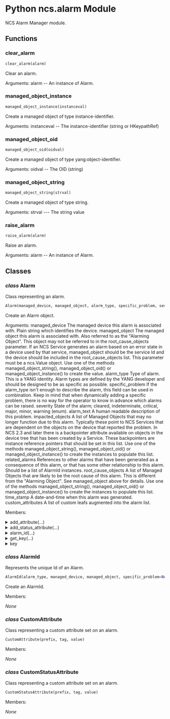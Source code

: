 # Python ncs.alarm Module

NCS Alarm Manager module.

## Functions

### clear_alarm

```python
clear_alarm(alarm)
```

Clear an alarm.

Arguments:
    alarm -- An instance of Alarm.

### managed_object_instance

```python
managed_object_instance(instanceval)
```

Create a managed object of type instance-identifier.

Arguments:
    instanceval -- The instance-identifier (string or HKeypathRef)

### managed_object_oid

```python
managed_object_oid(oidval)
```

Create a managed object of type yang:object-identifier.

Arguments:
    oidval -- The OID (string)

### managed_object_string

```python
managed_object_string(strval)
```

Create a managed object of type string.

Arguments:
    strval --- The string value

### raise_alarm

```python
raise_alarm(alarm)
```

Raise an alarm.

Arguments:
    alarm -- An instance of Alarm.


## Classes

### _class_ **Alarm**

Class representing an alarm.

```python
Alarm(managed_device, managed_object, alarm_type, specific_problem, severity, alarm_text, impacted_objects=None, related_alarms=None, root_cause_objects=None, time_stamp=None, custom_attributes=None)
```

Create an Alarm object.

Arguments:
managed_device
        The managed device this alarm is associated with. Plain string
        which identifies the device.
managed_object
        The managed object this alarm is associated with. Also referred
        to as the "Alarming Object". This object may not be referred to
        in the root_cause_objects parameter. If an NCS Service
        generates an alarm based on an error state in a device used by
        that service, managed_object should be the service Id and the
        device should be included in the root_cause_objects list. This
        parameter must be a ncs.Value object. Use one of the methods
        managed_object_string(), managed_object_oid() or
        managed_object_instance() to create the value.
alarm_type
        Type of alarm. This is a YANG identity. Alarm types are defined
        by the YANG developer and should be designed to be as specific
        as possible.
specific_problem
        If the alarm_type isn't enough to describe the alarm, this
        field can be used in combination. Keep in mind that when
        dynamically adding a specific problem, there is no way for the
        operator to know in advance which alarms can be raised.
severity
        State of the alarm; cleared, indeterminate, critical, major,
        minor, warning (enum).
alarm_text
        A human readable description of this problem.
impacted_objects
        A list of Managed Objects that may no longer function due to
        this alarm. Typically these point to NCS Services that are
        dependent on the objects on the device that reported the
        problem. In NCS 2.3 and later there is a backpointer attribute
        available on objects in the device tree that has been created by
        a Service. These backpointers are instance reference pointers
        that should be set in this list. Use one of the methods
        managed_object_string(), managed_object_oid() or
        managed_object_instance() to create the instances to populate
        this list.
related_alarms
        References to other alarms that have been generated as a
        consequence of this alarm, or that has some other relationship
        to this alarm. Should be a list of AlarmId instances.
root_cause_objects
        A list of Managed Objects that are likely to be the root cause
        of this alarm. This is different from the "Alarming Object". See
        managed_object above for details. Use one of the methods
        managed_object_string(), managed_object_oid() or
        managed_object_instance() to create the instances to populate
        this list.
time_stamp
        A date-and-time when this alarm was generated.
custom_attributes
        A list of custom leafs augmented into the alarm list.

Members:

<details>

<summary>add_attribute(...)</summary>

Method:

```python
add_attribute(self, prefix, tag, value)
```

Add or update custom attribute

</details>

<details>

<summary>add_status_attribute(...)</summary>

Method:

```python
add_status_attribute(self, prefix, tag, value)
```

Add or update custom status change attribute

</details>

<details>

<summary>alarm_id(...)</summary>

Method:

```python
alarm_id(self)
```

Get the unique Id of this alarm as an AlarmId instance.

</details>

<details>

<summary>get_key(...)</summary>

Method:

```python
get_key(self)
```

Get alarm list key.

</details>

<details>

<summary>key</summary>

_Readonly property_

Get alarm list key.

</details>

### _class_ **AlarmId**

Represents the unique Id of an Alarm.

```python
AlarmId(alarm_type, managed_device, managed_object, specific_problem=None)
```

Create an AlarmId.

Members:

_None_

### _class_ **CustomAttribute**

Class representing a custom attribute set on an alarm.

```python
CustomAttribute(prefix, tag, value)
```

Members:

_None_

### _class_ **CustomStatusAttribute**

Class representing a custom attribute set on an alarm.

```python
CustomStatusAttribute(prefix, tag, value)
```

Members:

_None_

